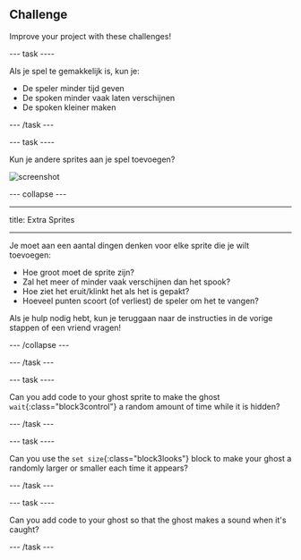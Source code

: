 ## Challenge

Improve your project with these challenges!

\--- task \----

Als je spel te gemakkelijk is, kun je:

+ De speler minder tijd geven
+ De spoken minder vaak laten verschijnen
+ De spoken kleiner maken

\--- /task \---

\--- task \----

Kun je andere sprites aan je spel toevoegen?

![screenshot](images/ghost-final.png)

\--- collapse \---

* * *

title: Extra Sprites

* * *

Je moet aan een aantal dingen denken voor elke sprite die je wilt toevoegen:

+ Hoe groot moet de sprite zijn?
+ Zal het meer of minder vaak verschijnen dan het spook?
+ Hoe ziet het eruit/klinkt het als het is gepakt?
+ Hoeveel punten scoort (of verliest) de speler om het te vangen?

Als je hulp nodig hebt, kun je teruggaan naar de instructies in de vorige stappen of een vriend vragen!

\--- /collapse \---

\--- /task \---

\--- task \----

Can you add code to your ghost sprite to make the ghost `wait`{:class="block3control"} a random amount of time while it is hidden?

\--- /task \---

\--- task \----

Can you use the `set size`{:class="block3looks"} block to make your ghost a randomly larger or smaller each time it appears?

\--- /task \---

\--- task \----

Can you add code to your ghost so that the ghost makes a sound when it's caught?

\--- /task \---